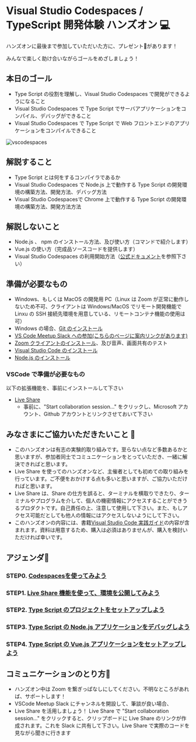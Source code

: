 # Visual Studio Codespaces / TypeScript 開発体験 ハンズオン :computer:
ハンズオンに最後まで参加していただいた方に、プレゼント:green_book:があります！

みんなで楽しく助け合いながらゴールをめざしましょう！

## 本日のゴール

- Type Script の役割を理解し、Visual Studio Codespaces で開発ができるようになること
- Visual Studio Codespaces で Type Script でサーバアプリケーションをコンパイル、デバッグができること
- Visual Studio Codespaces で Type Script で Web フロントエンドのアプリケーションをコンパイルできること

![vscodespaces](https://visualstudio.microsoft.com/wp-content/uploads/2020/05/create-cs.png)

## 解説すること

- Type Script とは何をするコンパイラであるか
- Visual Studio Codespaces で Node.js 上で動作する Type Script の開発環境の構築方法、開発方法、デバッグ方法
- Visual Studio Codespacesで Chrome 上で動作する Type Script の開発環境の構築方法、開発方法方法

## 解説しないこと

- Node.js 、 npm のインストール方法、及び使い方（コマンドで紹介します）
- Vue.js の使い方（完成品ソースコードを提供します）
- Visual Studio Codespaces の利用開始方法（[公式ドキュメント](https://docs.microsoft.com/ja-jp/visualstudio/online/quickstarts/browser)を参照下さい）


## 準備が必要なもの

- Windows、もしくは MacOS の開発用 PC（Linux は Zoom が正常に動作しないため不可、クライアントは Windows/MacOS でリモート開発機能で Linxu の SSH 接続先環境を用意している、リモートコンテナ機能の使用は可）
- Windows の場合、[Git のインストール](https://gitforwindows.org/)
- [VS Code Meetup Slack への参加(こちらのページに案内リンクがあります)](https://vscode.connpass.com/)
- [Zoom クライアントのインストール](https://zoom.us/download)、及び音声、画面共有のテスト
- [Visual Studio Code のインストール](https://code.visualstudio.com/download)
- [Node.js のインストール](https://nodejs.org/ja/)


### VSCode で準備が必要なもの

以下の拡張機能を、事前にインストールして下さい

- [Live Share](https://marketplace.visualstudio.com/items?itemName=MS-vsliveshare.vsliveshare-pack)
  - 事前に、"Start collaboration session..." をクリックし、Microsoft アカウント、Github アカウントとリンクさせておいて下さい


## みなさまにご協力いただきたいこと :pray:

- このハンズオンは有志の実験的取り組みです。至らない点など多数あるかと思いますが、参加者同士でコミュニケーションをとっていただき、一緒に解決できればと思います。
- Live Share を使ってのハンズオンなど、主催者としても初めての取り組みを行っています。ご不便をおかけする点も多いと思いますが、ご協力いただければと思います。
- Live Share は、Share の仕方を誤ると、ターミナルを横取りできたり、ターミナルやプログラムを介して、個人の機密情報にアクセスすることができうるプロダクトです。自己責任の上、注意して使用して下さい。また、もしアクセス可能だとしても他人の情報にはアクセスしないようにして下さい。
- このハンズオンの内容には、書籍[Visual Studio Code 実践ガイド](https://gihyo.jp/book/2020/978-4-297-11201-1)の内容が含まれます。資料は用意するため、購入は必須はありませんが、購入を検討いただければ幸いです。


## アジェンダ:musical_keyboard:

### STEP0. [Codespacesを使ってみよう](docs/0.codespaces.md)
### STEP1. [Live Share 機能を使って、環境を公開してみよう](docs/1.liveshare.md)
### STEP2. [Type Script のプロジェクトをセットアップしよう](docs/2.unittest.md)
### STEP3. [Type Script の Node.js アプリケーションをデバッグしよう](docs/3.server.md)
### STEP4. [Type Script の Vue.js アプリケーションをセットアップしよう](docs/4.frontend.md)


## コミュニケーションのとり方:calling:

- ハンズオン中は Zoom を繋ぎっぱなしにしてください。不明なところがあれば、サポートします！
- VSCode Meetup Slack にチャンネルを開設して、筆談が良い場合、
- Live Share を活用しましょう！ Live Share で "Start collaboration session..." をクリックすると、クリップボードに Live Share のリンクが作成されます。これを Slack に共有して下さい。Live Share で実際のコードを見ながら聞きに行きます

